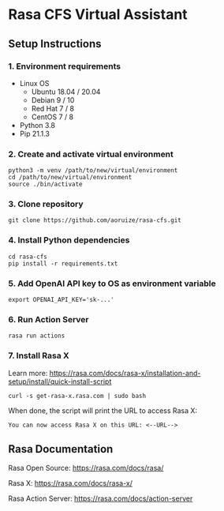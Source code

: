 # Rasa CFS Virtual Assistant

## Setup Instructions

### 1. Environment requirements

- Linux OS
    - Ubuntu 18.04 / 20.04
    - Debian 9 / 10
    - Red Hat 7 / 8
    - CentOS 7 / 8
- Python 3.8
- Pip 21.1.3

### 2. Create and activate virtual environment

    python3 -m venv /path/to/new/virtual/environment
    cd /path/to/new/virtual/environment
    source ./bin/activate

### 3. Clone repository
    
    git clone https://github.com/aoruize/rasa-cfs.git

### 4. Install Python dependencies

    cd rasa-cfs
    pip install -r requirements.txt

### 5. Add OpenAI API key to OS as environment variable 

    export OPENAI_API_KEY='sk-...'

### 6. Run Action Server 

    rasa run actions

### 7. Install Rasa X 
Learn more: https://rasa.com/docs/rasa-x/installation-and-setup/install/quick-install-script

    curl -s get-rasa-x.rasa.com | sudo bash

When done, the script will print the URL to access Rasa X:

    You can now access Rasa X on this URL: <--URL-->

## Rasa Documentation

Rasa Open Source: https://rasa.com/docs/rasa/

Rasa X: https://rasa.com/docs/rasa-x/

Rasa Action Server: https://rasa.com/docs/action-server